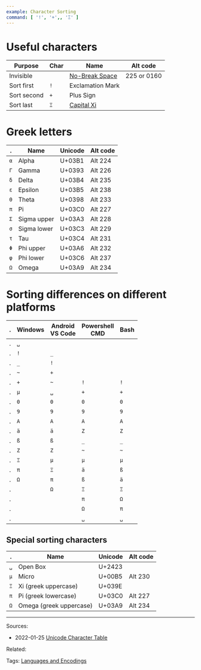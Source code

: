 ```yaml
---
example: Character Sorting
command: [ '!', '+',, 'Ξ' ]
---
```


# Useful characters

| Purpose     | Char | Name             | Alt code    |
| ----------- | ---- | ---------------- | ----------- |
| Invisible   | ` `  | [No-Break Space](https://unicode-table.com/en/00A0/)   | 225 or 0160 |
| Sort first  | `!`  | Exclamation Mark |             |
| Sort second | `+`  | Plus Sign        |             |
| Sort last   | `Ξ`  | [Capital Xi](https://unicode-table.com/en/039E/)       |             |

# Greek letters

| .   | Name        | Unicode | Alt code |
| --- | ----------- | ------- | -------- |
| `α` | Alpha       | U+03B1  | Alt 224  |
| `Γ` | Gamma       | U+0393  | Alt 226  |
| `δ` | Delta       | U+03B4  | Alt 235  |
| `ε` | Epsilon     | U+03B5  | Alt 238  |
| `Θ` | Theta       | U+0398  | Alt 233  |
| `π` | Pi          | U+03C0  | Alt 227  |
| `Σ` | Sigma upper | U+03A3  | Alt 228  |
| `σ` | Sigma lower | U+03C3  | Alt 229  |
| `τ` | Tau         | U+03C4  | Alt 231  |
| `Φ` | Phi upper   | U+03A6  | Alt 232  |
| `φ` | Phi lower   | U+03C6  | Alt 237  |
| `Ω` | Omega       | U+03A9  | Alt 234  |

# Sorting differences on different platforms

| .   | Windows | Android <br> VS Code | Powershell <br> CMD | Bash |
| --- | ------- | -------------------- | ------------------- | ---- |
| .   | `␣`     |
| .   | `!`     | `_`                  |
| .   | `_`     | `!`                  |
| .   | `~`     | `+`                  |
| .   | `+`     | `~`                  | `!`                 | `!`  |
| .   | `µ`     | `␣`                  | `+`                 | `+`  |
| .   | `0`     | `0`                  | `0`                 | `0`  |
| .   | `9`     | `9`                  | `9`                 | `9`  |
| .   | `A`     | `A`                  | `A`                 | `A`  |
| .   | `ä`     | `ä`                  | `Z`                 | `Z`  |
| .   | `ß`     | `ß`                  | `_`                 | `_`  |
| .   | `Z`     | `Z`                  | `~`                 | `~`  |
| .   | `Ξ`     | `µ`                  | `µ`                 | `µ`  |
| .   | `π`     | `Ξ`                  | `ä`                 | `ß`  |
| .   | `Ω`     | `π`                  | `ß`                 | `ä`  |
| .   |         | `Ω`                  | `Ξ`                 | `Ξ`  |
| .   |         |                      | `π`                 | `Ω`  |
| .   |         |                      | `Ω`                 | `π`  |
| .   |         |                      | `␣`                 | `␣`  |

## Special sorting characters

| .   | Name                    | Unicode | Alt code |
| --- | ----------------------- | ------- | -------- |
| `␣` | Open Box                | U+2423  |
| `µ` | Micro                   | U+00B5  | Alt 230  |
| `Ξ` | Xi (greek uppercase)    | U+039E  |
| `π` | Pi (greek lowercase)    | U+03C0  | Alt 227  |
| `Ω` | Omega (greek uppercase) | U+03A9  | Alt 234  |

---
Sources:
- 2022-01-25 [Unicode Character Table](https://unicode-table.com/en/)

Related:

Tags:
[Languages and Encodings](../notes/Languages%20and%20Encodings.md)